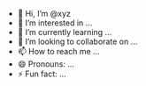 - 👋 Hi, I’m @xyz
- 👀 I’m interested in ...
- 🌱 I’m currently learning ...
- 💞️ I’m looking to collaborate on ...
- 📫 How to reach me ...
- 😄 Pronouns: ...
- ⚡ Fun fact: ...

<!---
xyz/xyz is a ✨ special ✨ repository because its `README.md` (this file) appears on your GitHub profile.
You can click the Preview link to take a look at your changes.
--->
